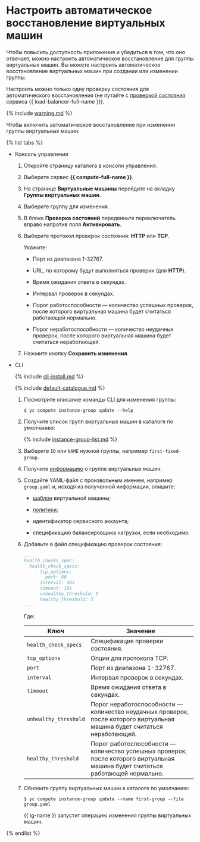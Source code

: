 # Настроить автоматическое восстановление виртуальных машин

Чтобы повысить доступность приложения и убедиться в том, что оно отвечает, можно настроить автоматическое восстановление для группы виртуальных машин. Вы можете настроить автоматическое восстановление виртуальных машин при создании или изменении группы.

Настроить можно только одну проверку состояния для автоматического восстановления (не путайте с [проверкой состояния](../../../load-balancer/concepts/health-check.md) сервиса {{ load-balancer-full-name }}).

{% include [warning.md](../../../_includes/instance-groups/sa.md) %}

Чтобы включить автоматическое восстановление при изменении группы виртуальных машин:

{% list tabs %}

- Консоль управления
  
  1. Откройте страницу каталога в консоли управления.
  
  1. Выберите сервис **{{ compute-full-name }}**.
  
  1. На странице **Виртуальные машины** перейдите на вкладку **Группы виртуальных машин**.
  
  1. Выберите группу для изменения.
  
  1. В блоке **Проверка состояний** передвиньте переключатель вправо напротив поля **Активировать**.
  
  1. Выберите протокол проверок состояния: **HTTP** или **TCP**.
  
      Укажите:
  
      - Порт из диапазона 1-32767.
  
      - URL, по которому будут выполняться проверки (для **HTTP**).
  
      - Время ожидания ответа в секундах.
  
      - Интервал проверок в секундах.
  
      - Порог работоспособности — количество успешных проверок, после которого виртуальная машина будет считаться работающей нормально.
  
      - Порог неработоспособности — количество неудачных проверок, после которого виртуальная машина будет считаться неработающей.
  
  1. Нажмите кнопку **Сохранить изменения**.
  
- CLI
  
  {% include [cli-install.md](../../../_includes/cli-install.md) %}
  
  {% include [default-catalogue.md](../../../_includes/default-catalogue.md) %}
  
  1. Посмотрите описание команды CLI для изменения группы:
  
     ```
     $ yc compute instance-group update --help
     ```
  
  1. Получите список групп виртуальных машин в каталоге по умолчанию:
  
      {% include [instance-group-list.md](../../../_includes/instance-groups/instance-group-list.md) %}
  
  1. Выберите `ID` или `NAME` нужной группы, например `first-fixed-group`.
  
  1. Получите [информацию](get-info.md) о группе виртуальных машин.
  
  1. Создайте YAML-файл с произвольным именем, например `group.yaml` и, исходя из полученной информации, опишите:
  
      - [шаблон](../../concepts/instance-groups/instance-template.md) виртуальной машины;
  
      - [политики](../../concepts/instance-groups/policies.md);
  
      - идентификатор сервисного аккаунта;
  
      - спецификацию балансировщика нагрузки, если необходимо.
  
  1. Добавьте в файл спецификацию проверок состояния:
  
     ```yaml
     ...
     health_checks_spec:
       health_check_specs:
         - tcp_options:
             port: 80
           interval: 30s
           timeout: 10s
           unhealthy_threshold: 5
           healthy_threshold: 3
     ...
     ```
  
      Где:
  
      Ключ | Значение
      ----- | -----
      `health_check_specs` | Спецификация проверки состояния.
      `tcp_options` | Опции для протокола TCP.
      `port` | Порт из диапазона 1-32767.
      `interval` | Интервал проверок в секундах.
      `timeout` | Время ожидания ответа в секундах.
      `unhealthy_threshold` | Порог неработоспособности — количество неудачных проверок, после которого виртуальная машина будет считаться неработающей.
      `healthy_threshold` | Порог работоспособности — количество успешных проверок, после которого виртуальная машина будет считаться работающей нормально.
  
  1. Обновите группу виртуальных машин в каталоге по умолчанию:
  
      ```
      $ yc compute instance-group update --name first-group --file group.yaml
      ```
  
     {{ ig-name }} запустит операцию изменения группы виртуальных машин.
  
{% endlist %}
